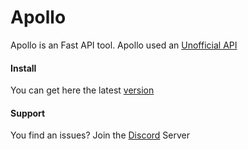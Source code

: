# Apollo

Apollo is an Fast API tool. 
Apollo used an [Unofficial API](https://fortnite-api.com)

#### Install

You can get here the latest [version](https://github.com/LaylaLeaks/apollo/releases/tag/1.0)

#### Support

You find an issues?
Join the [Discord](https://discord.gg/jvX5DaG7nR) Server
